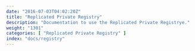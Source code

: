 ```yaml
---
date: "2016-07-03T04:02:20Z"
title: "Replicated Private Registry"
description: "Documentation to use the Replicated Private Registrye."
weight: "1301"
categories: [ "Replicated Private Registry" ]
index: "docs/registry"
---
```


